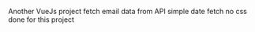  Another VueJs project
 fetch email data from API 
 simple date fetch  no css done for this project       
